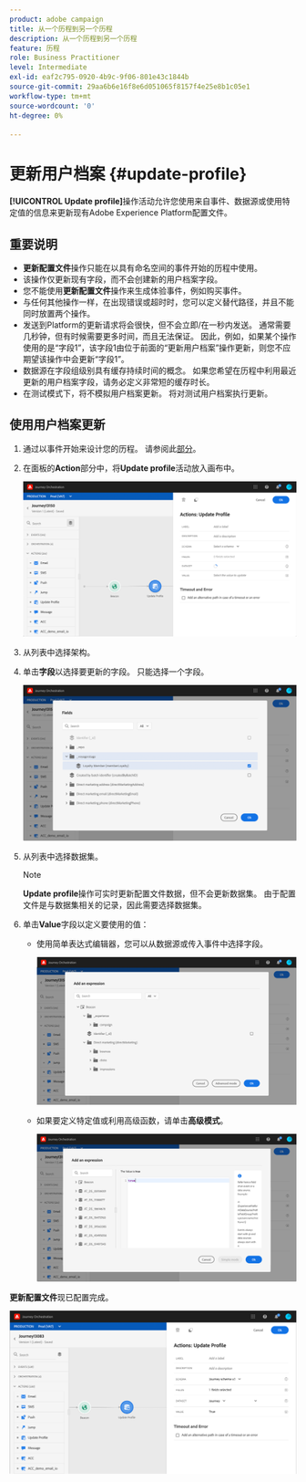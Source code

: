 ```yaml
---
product: adobe campaign
title: 从一个历程到另一个历程
description: 从一个历程到另一个历程
feature: 历程
role: Business Practitioner
level: Intermediate
exl-id: eaf2c795-0920-4b9c-9f06-801e43c1844b
source-git-commit: 29aa6b6e16f8e6d051065f8157f4e25e8b1c05e1
workflow-type: tm+mt
source-wordcount: '0'
ht-degree: 0%

---
```


# 更新用户档案 {#update-profile}

**[!UICONTROL Update profile]**&#x200B;操作活动允许您使用来自事件、数据源或使用特定值的信息来更新现有Adobe Experience Platform配置文件。

## 重要说明

* **更新配置文件**&#x200B;操作只能在以具有命名空间的事件开始的历程中使用。
* 该操作仅更新现有字段，而不会创建新的用户档案字段。
* 您不能使用&#x200B;**更新配置文件**&#x200B;操作来生成体验事件，例如购买事件。
* 与任何其他操作一样，在出现错误或超时时，您可以定义替代路径，并且不能同时放置两个操作。
* 发送到Platform的更新请求将会很快，但不会立即/在一秒内发送。 通常需要几秒钟，但有时候需要更多时间，而且无法保证。 因此，例如，如果某个操作使用的是“字段1”，该字段1由位于前面的“更新用户档案”操作更新，则您不应期望该操作中会更新“字段1”。
* 数据源在字段组级别具有缓存持续时间的概念。 如果您希望在历程中利用最近更新的用户档案字段，请务必定义非常短的缓存时长。
* 在测试模式下，将不模拟用户档案更新。 将对测试用户档案执行更新。

## 使用用户档案更新

1. 通过以事件开始来设计您的历程。 请参阅此[部分](../building-journeys/journey.md)。

1. 在面板的&#x200B;**Action**&#x200B;部分中，将&#x200B;**Update profile**&#x200B;活动放入画布中。

   ![](../assets/profileupdate0.png)

1. 从列表中选择架构。

1. 单击&#x200B;**字段**&#x200B;以选择要更新的字段。 只能选择一个字段。

   ![](../assets/profileupdate2.png)

1. 从列表中选择数据集。

   >[!NOTE]
   >
   >**Update profile**&#x200B;操作可实时更新配置文件数据，但不会更新数据集。 由于配置文件是与数据集相关的记录，因此需要选择数据集。

1. 单击&#x200B;**Value**&#x200B;字段以定义要使用的值：

   * 使用简单表达式编辑器，您可以从数据源或传入事件中选择字段。

      ![](../assets/profileupdate4.png)

   * 如果要定义特定值或利用高级函数，请单击&#x200B;**高级模式**。

      ![](../assets/profileupdate3.png)

**更新配置文件**&#x200B;现已配置完成。

![](../assets/profileupdate1.png)
